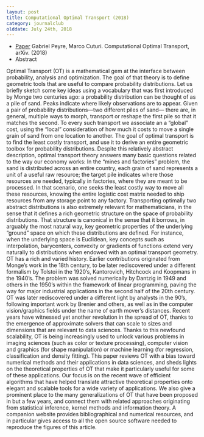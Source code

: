 ```yaml
---
layout: post
title: Computational Optimal Transport (2018)
category: journalclub
olddate: July 24th, 2018
---
```


* [Paper]({{site.url}}/journalclub/JCpapers/Peyre_Optimal_Transport.pdf) Gabriel Peyre, Marco Cuturi. Computational Optimal Transport, arXiv. (2018)
* Abstract

Optimal Transport (OT) is a mathematical gem at the interface between probability,
analysis and optimization. The goal of that theory is to define geometric tools that
are useful to compare probability distributions. Let us briefly sketch some key ideas
using a vocabulary that was first introduced by Monge two centuries ago: a probability
distribution can be thought of as a pile of sand. Peaks indicate where likely observations
are to appear. Given a pair of probability distributions—two different piles of sand—
there are, in general, multiple ways to morph, transport or reshape the first pile so that
it matches the second. To every such transport we associate an a “global” cost, using
the “local” consideration of how much it costs to move a single grain of sand from one
location to another. The goal of optimal transport is to find the least costly transport,
and use it to derive an entire geometric toolbox for probability distributions.
Despite this relatively abstract description, optimal transport theory answers many
basic questions related to the way our economy works: In the “mines and factories”
problem, the sand is distributed across an entire country, each grain of sand represents
a unit of a useful raw resource; the target pile indicates where those resources are
needed, typically in factories, where they are meant to be processed. In that scenario,
one seeks the least costly way to move all these resources, knowing the entire logistic
cost matrix needed to ship resources from any storage point to any factory.
Transporting optimally two abstract distributions is also extremely relevant for
mathematicians, in the sense that it defines a rich geometric structure on the space of
probability distributions. That structure is canonical in the sense that it borrows, in
arguably the most natural way, key geometric properties of the underlying “ground”
space on which these distributions are defined. For instance, when the underlying space
is Euclidean, key concepts such as interpolation, barycenters, convexity or gradients of
functions extend very naturally to distributions when endowed with an optimal transport
geometry. OT has a rich and varied history. Earlier contributions originated from
Monge’s work in the 18th century, to be later rediscovered under a different formalism
by Tolstoi in the 1920’s, Kantorovich, Hitchcock and Koopmans in the 1940’s. The
problem was solved numerically by Dantzig in 1949 and others in the 1950’s within the
framework of linear programming, paving the way for major industrial applications in
the second half of the 20th century. OT was later rediscovered under a different light
by analysts in the 90’s, following important work by Brenier and others, as well as in
the computer vision/graphics fields under the name of earth mover’s distances. Recent
years have witnessed yet another revolution in the spread of OT, thanks to the emergence
of approximate solvers that can scale to sizes and dimensions that are relevant
to data sciences. Thanks to this newfound scalability, OT is being increasingly used to
unlock various problems in imaging sciences (such as color or texture processing), computer
vision and graphics (for shape manipulation) or machine learning (for regression,
classification and density fitting). This paper reviews OT with a bias toward numerical
methods and their applications in data sciences, and sheds lights on the theoretical
properties of OT that make it particularly useful for some of these applications. Our
focus is on the recent wave of efficient algorithms that have helped translate attractive
theoretical properties onto elegant and scalable tools for a wide variety of applications.
We also give a prominent place to the many generalizations of OT that have been proposed
in but a few years, and connect them with related approaches originating from
statistical inference, kernel methods and information theory. A companion website 
provides bibliographical and numerical resources, and in particular gives access to all
the open source software needed to reproduce the figures of this article.